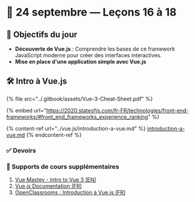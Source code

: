 # 📅 24 septembre — Leçons 16 à 18

## 🚀 Objectifs du jour



* **Découverte de Vue.js** : Comprendre les bases de ce framework JavaScript moderne pour créer des interfaces interactives.
* **Mise en place d'une application simple avec Vue.js**

## 🛠 Intro à Vue.js&#x20;

{% file src="../.gitbook/assets/Vue-3-Cheat-Sheet.pdf" %}

{% embed url="https://2020.stateofjs.com/fr-FR/technologies/front-end-frameworks/#front_end_frameworks_experience_ranking" %}

{% content-ref url="../vue.js/introduction-a-vue.md" %}
[introduction-a-vue.md](../vue.js/introduction-a-vue.md)
{% endcontent-ref %}

### ✅ Devoirs



### 📒 Supports de cours supplémentaires

1. [Vue Mastey - Intro to Vue 3 (EN)](https://www.vuemastery.com/courses/intro-to-vue-3/intro-to-vue3)
2. [Vue.js Documentation (FR)](https://fr.vuejs.org/guide/introduction)
3. [OpenClassrooms : Introduction à Vue.js (FR)](https://openclassrooms.com/fr/courses/6390311-creez-une-application-web-avec-vue-js)
